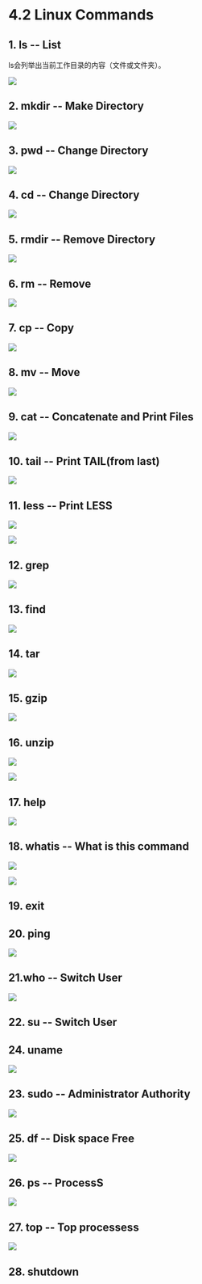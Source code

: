 # 4.2 Linux Commands

## 1. ls -- List

 ls会列举出当前工作目录的内容（文件或文件夹）。

![](../.gitbook/assets/ping-mu-kuai-zhao-20190130-shang-wu-11.34.33.png)

## 2. mkdir -- Make Directory

![](../.gitbook/assets/mkdir.png)

## 3. pwd -- Change Directory

![](../.gitbook/assets/pwd.png)

## 4. cd -- Change Directory



![](../.gitbook/assets/ping-mu-kuai-zhao-20190130-shang-wu-11.35.30.png)

## 5. rmdir -- Remove Directory

![](../.gitbook/assets/rmdir.png)

## 6. rm -- Remove

![](../.gitbook/assets/rm.png)

## 7. cp -- Copy

![](../.gitbook/assets/cp.png)

## 8. mv -- Move

![](../.gitbook/assets/mv.png)

## 9. cat -- Concatenate and Print Files

![](../.gitbook/assets/cat.png)

## 10. tail -- Print TAIL\(from last\)

![](../.gitbook/assets/tail.png)

## 11. less -- Print LESS

![](../.gitbook/assets/less1.png)

![](../.gitbook/assets/less.png)

## 12. grep

![](../.gitbook/assets/grep.png)

## 13. find

![](../.gitbook/assets/find.png)

## 14. tar

![](../.gitbook/assets/tar.png)

## 15. gzip

![](../.gitbook/assets/gzip.png)

## 16. unzip

![](../.gitbook/assets/unzip1.png)

![](../.gitbook/assets/unzip2.png)

## 17. help

![](../.gitbook/assets/help.png)

## 18. whatis -- What is this command

![](../.gitbook/assets/whatis1.png)

![](../.gitbook/assets/whatis2.png)

## 19. exit

## 20. ping

![](../.gitbook/assets/ping.png)

## 21.who -- Switch User

![](../.gitbook/assets/who.png)

## 22. su -- Switch User

## 24. uname

![](../.gitbook/assets/su.png)

## 23. sudo -- Administrator Authority

![](../.gitbook/assets/uname.png)

## 25. df -- Disk space Free

![](../.gitbook/assets/df.png)

## 26. ps -- ProcessS

![](../.gitbook/assets/ps.png)

## 27. top -- Top processess

![](../.gitbook/assets/top.png)

## 28. shutdown

